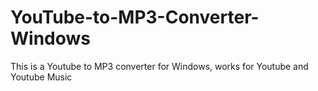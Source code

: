 # YouTube-to-MP3-Converter-Windows
This is a Youtube to MP3 converter for Windows, works for Youtube and Youtube Music
